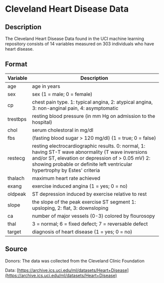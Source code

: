 # Cleveland Heart Disease Data

## Description

The Cleveland Heart Disease Data found in the UCI machine learning repository consists of 14 variables measured on 303 individuals who have heart disease.

## Format

| Variable | Description |
| -- | -- |
| age | age in years |
| sex | sex (1 = male; 0 = female) |
| cp | chest pain type. 1: typical angina, 2: atypical angina, 3: non-anginal pain, 4: asymptomatic |
| trestbps | resting blood pressure (in mm Hg on admission to the hospital) |
| chol | serum cholestoral in mg/dl |
| fbs | (fasting blood sugar > 120 mg/dl) (1 = true; 0 = false) |
| restecg | resting electrocardiographic results. 0: normal, 1: having ST-T wave abnormality (T wave inversions and/or ST, elevation or depression of > 0.05 mV) 2: showing probable or definite left ventricular hypertrophy by Estes\' criteria |
| thalach | maximum heart rate achieved |
| exang | exercise induced angina (1 = yes; 0 = no) |
| oldpeak | ST depression induced by exercise relative to rest |
| slope | the slope of the peak exercise ST segment 1: upsloping, 2: flat, 3: downsloping |
| ca | number of major vessels (0-3) colored by flourosopy |
| thal | 3 = normal; 6 = fixed defect; 7 = reversable defect |
| target | diagnosis of heart disease (1 = yes; 0 = no) |

## Source

Donors: The data was collected from the Cleveland Clinic Foundation

Data: [https://archive.ics.uci.edu/ml/datasets/Heart+Disease](https://archive.ics.uci.edu/ml/datasets/Heart+Disease)
